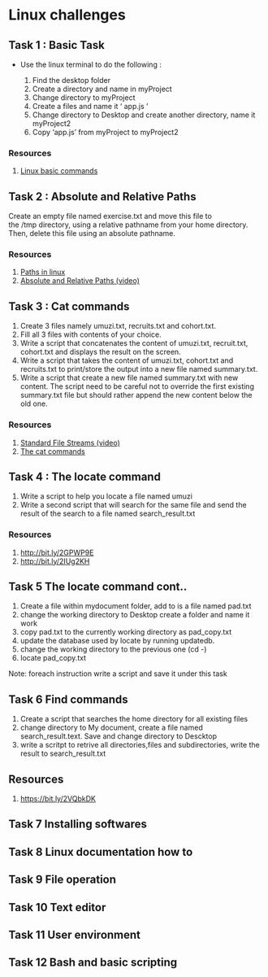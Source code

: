 # Linux challenges 

## Task 1 : Basic Task

- Use the linux terminal to do the following :

	1. Find the desktop folder
	2. Create a directory and name in myProject 
	3. Change directory to myProject
	4. Create a files and name  it  ‘ app.js ’
	5. Change directory to Desktop and create another directory, name it myProject2
	6. Copy ‘app.js’ from myProject to myProject2
  
### Resources

1. [Linux basic commands](https://www.makeuseof.com/tag/an-a-z-of-linux-40-essential-commands-you-should-know/)

## Task 2 : Absolute and Relative Paths 

Create an empty file named exercise.txt and move this file to the /tmp directory, using a relative pathname from your home directory. Then, delete this file using an absolute pathname.

### Resources

1. [Paths in linux](http://www.linfo.org/path.html) 
2. [Absolute and Relative Paths (video)](https://www.youtube.com/watch?v=ephId3mYu9o)


## Task 3 : Cat commands

1. Create 3 files namely umuzi.txt, recruits.txt and cohort.txt. 
2. Fill all 3 files with contents of your choice.
3. Write a script that concatenates the content of umuzi.txt, recruit.txt, cohort.txt and displays the result on the screen.
4. Write a script that takes the content of umuzi.txt, cohort.txt and recruits.txt to print/store the output into a new file named summary.txt.
5. Write a script that create a new file named summary.txt with new content. The script need to be careful not to override the first existing summary.txt file but should rather append the new content below the old one.

### Resources

1. [Standard File Streams (video)](https://www.youtube.com/watch?v=shFMEJJ_fpU)
2. [The cat commands](http://www.linfo.org/cat.html)

## Task 4 : The locate command

1. Write a script to help you locate a file named umuzi
2. Write a second script that will search for the same file and send the result of the search to a file named search_result.txt

### Resources 

1. http://bit.ly/2GPWP9E
2. http://bit.ly/2IUg2KH


## Task 5 The locate command cont..

1. Create a file within mydocument folder, add to is a file named pad.txt
2. change the working directory to Desktop create a folder and name it work
3. copy  pad.txt to the currently working directory as pad_copy.txt
4. update the database used by locate by running updatedb.
5. change the working directory to the previous one (cd -)
6. locate pad_copy.txt

Note: foreach instruction write a script and save it under this task

## Task 6 Find commands

1. Create a script that searches the home directory for all existing files 
2. change directory to My document, create a file named search_result.text. Save and change directory to Descktop
3. write a scritpt to retrive all directories,files and subdirectories, write the result to search_result.txt

## Resources

1. https://bit.ly/2VQbkDK

## Task 7 Installing softwares
## Task 8 Linux documentation how to
## Task 9 File operation
## Task 10 Text editor
## Task 11 User environment
## Task 12 Bash and basic scripting
